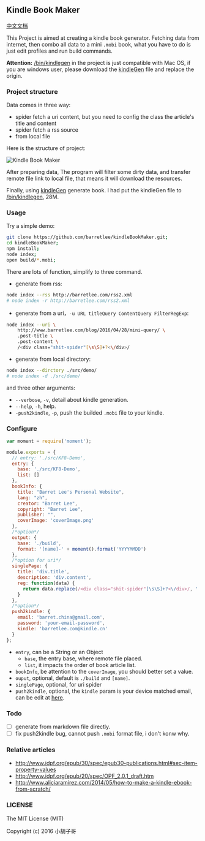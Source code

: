 Kindle Book Maker
---

[中文文档](./README-zh.md)

This Project is aimed at creating a kindle book generator. Fetching data from internet, then combo all data to a mini `.mobi` book, what you have to do is just edit profiles and run build commands.

**Attention:** [/bin/kindlegen](/bin/kindlegen) in the project is just compatible with Mac OS, if you are windows user, please download the [kindleGen](http://www.amazon.com/gp/feature.html?docId=1000765211) file and replace the origin.

### Project structure

Data comes in three way:

- spider fetch a uri content, but you need to config the class the article's title and content
- spider fetch a rss source
- from local file

Here is the structure of project: 

![Kindle Book Maker](http://img.alicdn.com/tfs/TB1B_rJJVXXXXcvXXXXXXXXXXXX-809-584.png)

After preparing data, The program will filter some dirty data, and transfer remote file link to local file, that means it will download the resources.

Finally, using [kindleGen](http://www.amazon.com/gp/feature.html?docId=1000765211) generate book. I had put the kindleGen file to [/bin/kindlegen](/bin/kindlegen), 28M.

### Usage

Try a simple demo:

```bash
git clone https://github.com/barretlee/kindleBookMaker.git;
cd kindleBookMaker;
npm install;
node index;
open build/*.mobi;
```

There are lots of function, simplify to three command.

- generate from rss:
```bash
node index --rss http://barretlee.com/rss2.xml
# node index -r http://barretlee.com/rss2.xml
```
- generate from a uri，`-u URL titleQuery ContentQuery FilterRegExp`:
```bash
node index --uri \
    http://www.barretlee.com/blog/2016/04/28/mini-query/ \
    .post-title \
    .post-content \
    /<div class="shit-spider"[\s\S]+?<\/div>/
```
- generate from local directory:
```bash
node index --dirctory ./src/demo/
# node index -d ./src/demo/
```

and three other arguments:

- `--verbose`, `-v`, detail about kindle generation.
- `--help`, `-h`, help.
- `-push2kindle`, `-p`, push the builded `.mobi` file to your kindle.

### Configure

```javascript
var moment = require('moment');

module.exports = {
  // entry: './src/KF8-Demo',
  entry: {
    base: './src/KF8-Demo',
    list: []
  },
  bookInfo: {
    title: "Barret Lee's Personal Website",
    lang: "zh",
    creator: "Barret Lee",
    copyright: "Barret Lee",
    publisher: "",
    coverImage: 'coverImage.png'
  },
  /*option*/
  output: {
    base: './build',
    format: '[name]-' + moment().format('YYYYMMDD')
  },
  /*option for uri*/
  singlePage: {
    title: 'div.title',
    description: 'div.content',
    reg: function(data) {
      return data.replace(/<div class="shit-spider"[\s\S]+?<\/div>/, '');
    }
  },
  /*option*/
  push2kindle: {
    email: 'barret.china@gmail.com',
    password: 'your-email-password',
    kindle: 'barretlee.com@kindle.cn'
  }
};
```

- `entry`, can be a String or an Object
  - `base`, the entry base, where remote file placed.
  - `list`, it impacts the order of book article list.
- `bookInfo`, be attention to the `coverImage`, you should better set a value.
- `ouput`, optional, default is `./build` and `[name]`.
- `singlePage`, optional, for uri spider
- `push2kindle`, optional, the `kindle` param is your device matched email, can be edit at [here](https://www.amazon.cn/mn/dcw/myx.html/ref=kinw_myk_redirect#/home/settings/payment).


### Todo

- [ ] generate from markdown file directly.
- [ ] fix push2kindle bug, cannot push `.mobi` format file, i don't konw why.

### Relative articles

- http://www.idpf.org/epub/30/spec/epub30-publications.html#sec-item-property-values
- http://www.idpf.org/epub/20/spec/OPF_2.0.1_draft.htm
- http://www.aliciaramirez.com/2014/05/how-to-make-a-kindle-ebook-from-scratch/

### LICENSE

The MIT License (MIT)

Copyright (c) 2016 小胡子哥